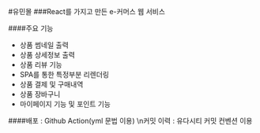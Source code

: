 #유민몰
###React를 가지고 만든 e-커머스 웹 서비스

####주요 기능

<ul>
  <li>상품 썸네일 출력</li>
  <li>상품 상세정보 출력</li>
  <li>상품 리뷰 기능</li>
  <li>SPA를 통한 특정부분 리렌더링</li>
  <li>상품 결제 및 구매내역</li>
  <li>상품 장바구니</li>
  <li>마이페이지 기능 및 포인트 기능</li>
</ul>

####배포 : Github Action(yml 문법 이용) \n커밋 이력 : 유다시티 커밋 컨벤션 이용
